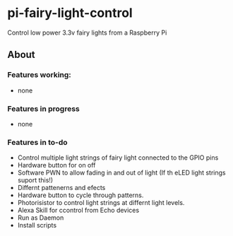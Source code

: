 # pi-fairy-light-control
Control low power 3.3v fairy lights from a Raspberry Pi

## About
### Features working:
* none

### Features in progress
* none

### Features in to-do
* Control multiple light strings of fairy light connected to the GPIO pins
* Hardware button for on off
* Software PWN to allow fading in and out of light (If th eLED light strings suport this!)
* Differnt pattenerns and efects
* Hardware button to cycle through patterns.
* Photorisistor to control light strings at differnt light levels.
* Alexa Skill for ccontrol from Echo devices
* Run as Daemon
* Install scripts
